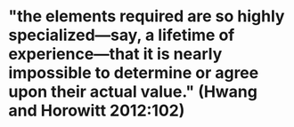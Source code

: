 # "the elements required are so highly specialized―say, a lifetime of experience―that it is nearly impossible to determine or agree upon their actual value." (Hwang and Horowitt 2012:102)